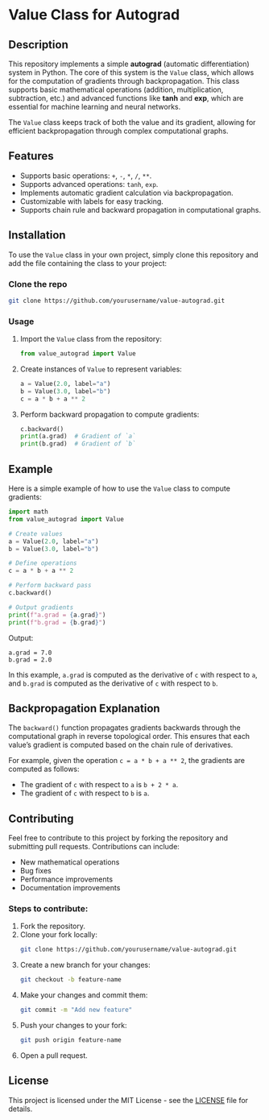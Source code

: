 
# Value Class for Autograd

## Description
This repository implements a simple **autograd** (automatic differentiation) system in Python. The core of this system is the `Value` class, which allows for the computation of gradients through backpropagation. This class supports basic mathematical operations (addition, multiplication, subtraction, etc.) and advanced functions like **tanh** and **exp**, which are essential for machine learning and neural networks.

The `Value` class keeps track of both the value and its gradient, allowing for efficient backpropagation through complex computational graphs.

## Features
- Supports basic operations: `+`, `-`, `*`, `/`, `**`.
- Supports advanced operations: `tanh`, `exp`.
- Implements automatic gradient calculation via backpropagation.
- Customizable with labels for easy tracking.
- Supports chain rule and backward propagation in computational graphs.

## Installation
To use the `Value` class in your own project, simply clone this repository and add the file containing the class to your project:

### Clone the repo
```bash
git clone https://github.com/yourusername/value-autograd.git
```

### Usage

1. Import the `Value` class from the repository:
   ```python
   from value_autograd import Value
   ```

2. Create instances of `Value` to represent variables:
   ```python
   a = Value(2.0, label="a")
   b = Value(3.0, label="b")
   c = a * b + a ** 2
   ```

3. Perform backward propagation to compute gradients:
   ```python
   c.backward()
   print(a.grad)  # Gradient of `a`
   print(b.grad)  # Gradient of `b`
   ```

## Example
Here is a simple example of how to use the `Value` class to compute gradients:

```python
import math
from value_autograd import Value

# Create values
a = Value(2.0, label="a")
b = Value(3.0, label="b")

# Define operations
c = a * b + a ** 2

# Perform backward pass
c.backward()

# Output gradients
print(f"a.grad = {a.grad}")
print(f"b.grad = {b.grad}")
```

Output:
```text
a.grad = 7.0
b.grad = 2.0
```

In this example, `a.grad` is computed as the derivative of `c` with respect to `a`, and `b.grad` is computed as the derivative of `c` with respect to `b`.

## Backpropagation Explanation
The `backward()` function propagates gradients backwards through the computational graph in reverse topological order. This ensures that each value’s gradient is computed based on the chain rule of derivatives.

For example, given the operation `c = a * b + a ** 2`, the gradients are computed as follows:
- The gradient of `c` with respect to `a` is `b + 2 * a`.
- The gradient of `c` with respect to `b` is `a`.

## Contributing
Feel free to contribute to this project by forking the repository and submitting pull requests. Contributions can include:
- New mathematical operations
- Bug fixes
- Performance improvements
- Documentation improvements

### Steps to contribute:
1. Fork the repository.
2. Clone your fork locally:
   ```bash
   git clone https://github.com/yourusername/value-autograd.git
   ```
3. Create a new branch for your changes:
   ```bash
   git checkout -b feature-name
   ```
4. Make your changes and commit them:
   ```bash
   git commit -m "Add new feature"
   ```
5. Push your changes to your fork:
   ```bash
   git push origin feature-name
   ```
6. Open a pull request.

## License
This project is licensed under the MIT License - see the [LICENSE](LICENSE) file for details.
